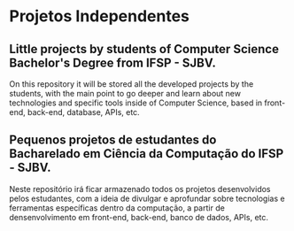# Projetos Independentes 

## Little projects by students of Computer Science Bachelor's Degree from IFSP - SJBV.

On this repository it will be stored all the developed projects by the students, with the main point to go deeper and learn about new technologies and specific tools inside of
Computer Science, based in front-end, back-end, database, APIs, etc.

## Pequenos projetos de estudantes do Bacharelado em Ciência da Computação do IFSP - SJBV.

Neste repositório irá ficar armazenado todos os projetos desenvolvidos pelos estudantes, com a ideia de divulgar e aprofundar sobre tecnologias e ferramentas específicas dentro da 
computação, a partir de densenvolvimento em front-end, back-end, banco de dados, APIs, etc.
